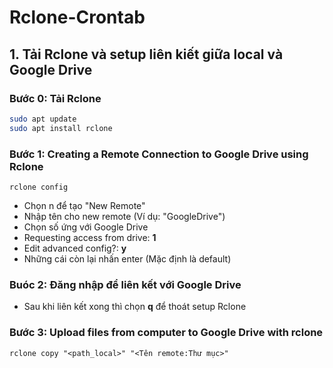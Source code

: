 # Rclone-Crontab

## 1. Tải Rclone và setup liên kiết giữa local và Google Drive

### Bước 0: Tải Rclone
```bash
sudo apt update
sudo apt install rclone
```

### Bước 1: Creating a Remote Connection to Google Drive using Rclone
```
rclone config
```
- Chọn n để tạo "New Remote"
- Nhập tên cho new remote (Ví dụ: "GoogleDrive")
- Chọn số ứng với Google Drive
- Requesting access from drive: **1**
- Edit advanced config?: **y**
- Những cái còn lại nhấn enter (Mặc định là default)

### Buóc 2: Đăng nhập để liên kết với Google Drive

- Sau khi liên kết xong thì chọn **q** để thoát setup Rclone

### Bước 3: Upload files from computer to Google Drive with rclone
```
rclone copy "<path_local>" "<Tên remote:Thư mục>"
```


